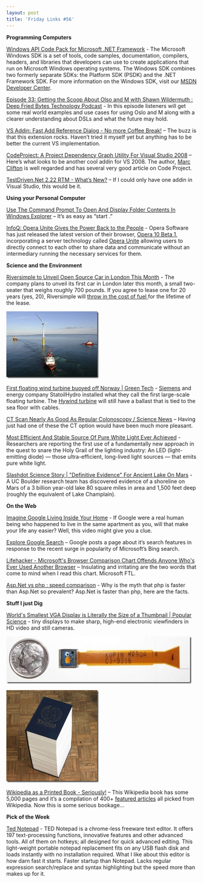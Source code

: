 ```yaml
---
layout: post  
title: 'Friday Links #56'
---
```

**Programming Computers**

[Windows API Code Pack for Microsoft .NET Framework](http://blogs.msdn.com/windowssdk/archive/2009/06/12/windows-api-code-pack-for-microsoft-net-framework.aspx) - The Microsoft Windows SDK is a set of tools, code samples, documentation, compilers, headers, and libraries that developers can use to create applications that run on Microsoft Windows operating systems. The Windows SDK combines two formerly separate SDKs: the Platform SDK (PSDK) and the .NET Framework SDK. For more information on the Windows SDK, visit our [MSDN Developer Center](http://msdn.microsoft.com/en-us/windowsserver/bb980924.aspx).

[Episode 33: Getting the Scoop About Olso and M with Shawn Wildermuth : Deep Fried Bytes Technology Podcast](http://deepfriedbytes.com/podcast/episode-33-getting-the-scoop-about-olso-and-m-with-shawn-wildermuth/) - In this episode listeners will get some real world examples and use cases for using Oslo and M along with a clearer understanding about DSLs and what the future may hold.

[VS Addin: Fast Add Reference Dialog - No more Coffee Break!](http://devlicio.us/blogs/tuna_toksoz/archive/2009/06/18/vs-addin-fast-add-reference-dialog-no-more-coffee-break.aspx) – The buzz is that this extension rocks. Haven’t tried it myself yet but anything has to be better the current VS implementation.

[CodeProject: A Project Dependency Graph Utility For Visual Studio 2008](http://www.codeproject.com/KB/cs/depgraph.aspx) – Here’s what looks to be another cool addin for VS 2008. The author, [Marc Clifton](http://www.codeproject.com/script/Articles/MemberArticles.aspx?amid=36803) is well regarded and has several very good article on Code Project.

[TestDriven.Net 2.22 RTM - What’s New?](http://weblogs.asp.net/nunitaddin/archive/2009/06/18/testdriven-net-2-22-rtm-what-s-new.aspx) – If I could only have one addin in Visual Studio, this would be it.

**Using your Personal Computer**

[Use The Command Prompt To Open And Display Folder Contents In Windows Explorer](http://www.watchingthenet.com/open-display-folders-in-windows-explorer-from-the-command-prompt.html) – It’s as easy as “start .”

[InfoQ: Opera Unite Gives the Power Back to the People](http://www.infoq.com/news/2009/06/Opera-Unite) - Opera Software has just released the latest version of their browser, [Opera 10 Beta 1](http://labs.opera.com/downloads/), incorporating a server technology called [Opera Unite](http://unite.opera.com/) allowing users to directly connect to each other to share data and communicate without an intermediary running the necessary services for them.

**Science and the Environment**

[Riversimple to Unveil Open Source Car in London This Month](http://ostatic.com/blog/riversimple-to-unveil-open-source-car-in-london-this-month) - The company plans to unveil its first car in London later this month, a small two-seater that weighs roughly 700 pounds. If you agree to lease one for 20 years (yes, 20), Riversimple will [throw in the cost of fuel ](http://www.autobloggreen.com/2009/06/10/riversimple-urban-car-hydrogen-car-revealed/)for the lifetime of the lease.

![Hywind: Siemens und StatoilHydro installieren erste schwimmende Windenergieanlage / Hywind: Siemens and StatoilHydro install first floating wind turbine](/cdn/images/blog/FridayLinks56_E4BF/FloatingturbineSiemens.jpg) 

[First floating wind turbine buoyed off Norway | Green Tech](http://news.cnet.com/8301-11128_3-10263462-54.html?part=rss&subj=news&tag=2547-1_3-0-5) - [Siemens](http://w1.siemens.com/press/en/pressrelease/2009/renewable_energy/ere200906064.htm) and energy company StatoilHydro installed what they call the first large-scale floating turbine. The [Hywind turbine](http://news.cnet.com/8301-11128_3-9950231-54.html) will still have a ballast that is tied to the sea floor with cables.

[CT Scan Nearly As Good As Regular Colonoscopy / Science News](http://www.sciencenews.org/view/generic/id/44724/title/CT_scan_nearly__as_good_as_regular_colonoscopy) – Having just had one of these the CT option would have been much more pleasant.

[Most Efficient And Stable Source Of Pure White Light Ever Achieved](http://www.sciencedaily.com/releases/2009/06/090615100401.htm) - Researchers are reporting the first use of a fundamentally new approach in the quest to snare the Holy Grail of the lighting industry: An LED (light-emitting diode) — those ultra-efficient, long-lived light sources — that emits pure white light.

[Slashdot Science Story | "Definitive Evidence" For Ancient Lake On Mars](http://science.slashdot.org/story/09/06/19/1343208/Definitive-Evidence-For-Ancient-Lake-On-Mars?from=rss) - A UC Boulder research team has discovered evidence of a shoreline on Mars of a 3 billion year-old lake 80 square miles in area and 1,500 feet deep (roughly the equivalent of Lake Champlain).

**On the Web**

[Imagine Google Living Inside Your Home](http://www.labnol.org/internet/google-living-inside-your-house/9057/) - If Google were a real human being who happened to live in the same apartment as you, will that make your life any easier? Well, this video might give you a clue.

[Explore Google Search](http://www.google.com/landing/searchtips/) – Google posts a page about it’s search features in response to the recent surge in popularity of Microsoft’s Bing search.

[Lifehacker - Microsoft's Browser Comparison Chart Offends Anyone Who's Ever Used Another Browser](http://lifehacker.com/5296936/microsofts-browser-comparison-chart-offends-anyone-whos-ever-used-another-browser) – Insulating and irritating are the two words that come to mind when I read this chart. Microsoft FTL.

[Asp.Net vs php : speed comparison](http://naspinski.net/post/AspNet-vs-php--speed-comparison.aspx) - Why is the myth that php is faster than Asp.Net so prevalent? Asp.Net is faster than php, here are the facts.

**Stuff I just Dig**

[](/cdn/images/blog/FridayLinks56_E4BF/wikipediabook.jpg)

[World's Smallest VGA Display is Literally the Size of a Thumbnail | Popular Science](http://www.popsci.com/gear-amp-gadgets/article/2009-06/worlds-smallest-vga-display-literally-size-thumbnail) - tiny displays to make sharp, high-end electronic viewfinders in HD video and still cameras.

![kopin-vga-lcd-strip](/cdn/images/blog/FridayLinks56_E4BF/kopinvgalcdstrip.jpg)

[![wikipedia-book](/cdn/images/blog/FridayLinks56_E4BF/wikipediabook_thumb.jpg)](/cdn/images/blog/FridayLinks56_E4BF/wikipediabook.jpg)

[Wikipedia as a Printed Book - Seriously!](http://www.labnol.org/internet/wikipedia-printed-book/9136/) – This Wikipedia book has some 5,000 pages and it’s a compilation of 400+ [featured articles](http://en.wikipedia.org/wiki/Wikipedia:Featured_articles) all picked from Wikipedia. Now this is some serious bookage…

**Pick of the Week**

[Ted Notepad](http://jsimlo.sk/notepad/) - TED Notepad is a chrome-less freeware text editor. It offers 197 text-processing functions, innovative features and other advanced tools. All of them on hotkeys; all designed for quick advanced editing. This light-weight portable notepad replacement fits on any USB flash disk and loads instantly with no installation required. What I like about this editor is how darn fast it starts. Faster startup than Notepad. Lacks regular expression search/replace and syntax highlighting but the speed more than makes up for it.
